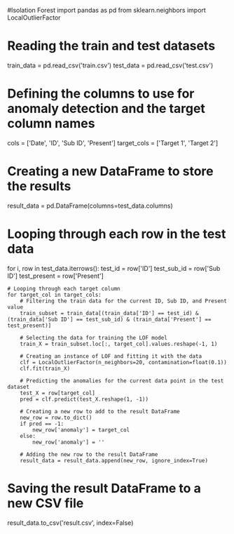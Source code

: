 #Isolation Forest
import pandas as pd
from sklearn.neighbors import LocalOutlierFactor

# Reading the train and test datasets
train_data = pd.read_csv('train.csv')
test_data = pd.read_csv('test.csv')

# Defining the columns to use for anomaly detection and the target column names
cols = ['Date', 'ID', 'Sub ID', 'Present']
target_cols = ['Target 1', 'Target 2']

# Creating a new DataFrame to store the results
result_data = pd.DataFrame(columns=test_data.columns)

# Looping through each row in the test data
for i, row in test_data.iterrows():
    test_id = row['ID']
    test_sub_id = row['Sub ID']
    test_present = row['Present']
    
    # Looping through each target column
    for target_col in target_cols:
        # Filtering the train data for the current ID, Sub ID, and Present value
        train_subset = train_data[(train_data['ID'] == test_id) & (train_data['Sub ID'] == test_sub_id) & (train_data['Present'] == test_present)]
        
        # Selecting the data for training the LOF model
        train_X = train_subset.loc[:, target_col].values.reshape(-1, 1)
        
        # Creating an instance of LOF and fitting it with the data
        clf = LocalOutlierFactor(n_neighbors=20, contamination=float(0.1))
        clf.fit(train_X)
        
        # Predicting the anomalies for the current data point in the test dataset
        test_X = row[target_col]
        pred = clf.predict(test_X.reshape(1, -1))
        
        # Creating a new row to add to the result DataFrame
        new_row = row.to_dict()
        if pred == -1:
            new_row['anomaly'] = target_col
        else:
            new_row['anomaly'] = ''
        
        # Adding the new row to the result DataFrame
        result_data = result_data.append(new_row, ignore_index=True)

# Saving the result DataFrame to a new CSV file
result_data.to_csv('result.csv', index=False)
